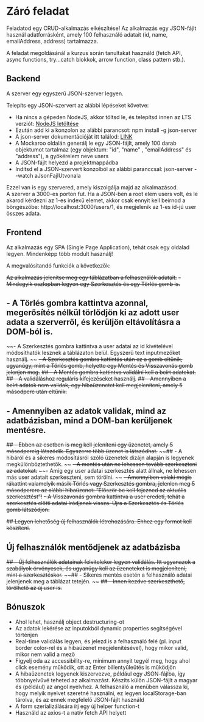 # Záró feladat
Feladatod egy CRUD-alkalmazás elkészítése! Az alkalmazás egy JSON-fájlt használ adatforrásként, amely 100 felhasználó adatait (id, name, emailAddress, address) tartalmazza.

A feladat megoldásánál a kurzus során tanultakat használd (fetch API, async functions, try...catch blokkok, arrow function, class pattern stb.).

## Backend
A szerver egy egyszerű JSON-szerver legyen.   

Telepíts egy JSON-szervert az alábbi lépéseket követve:   
- Ha nincs a gépeden NodeJS, akkor töltsd le, és telepítsd innen az LTS verziót: [NodeJS letöltése](https://nodejs.org/en/)
- Ezután add ki a konzolon az alábbi parancsot: npm install -g json-server
- A json-server dokumentációját itt találod: [LINK](https://github.com/typicode/json-server)
- A Mockaroo oldalán generálj le egy JSON-fájlt, amely 100 darab objektumot tartalmaz (egy objektum: "id", "name" , "emailAddress" és "address"), a gyökérelem neve users
- A JSON-fájlt helyezd a projektmappádba
- Indítsd el a JSON-szervert konzolból az alábbi paranccsal: json-server --watch aJsonFajlUtvonala  

Ezzel van is egy szervered, amely kiszolgálja majd az alkalmazásod.   
A szerver a 3000-es porton fut. Ha a JSON-ben a root elem users volt, és le akarod kérdezni az 1-es indexű elemet, akkor csak ennyit kell beírnod a böngészőbe: http://localhost:3000/users/1, és megjelenik az 1-es id-jú user összes adata.

## Frontend
Az alkalmazás egy SPA (Single Page Application), tehát csak egy oldalad legyen. Mindenképp több modult használj!   

A megvalósítandó funkciók a következők:   

~~Az alkalmazás jelenítse meg egy táblázatban a felhasználók adatait.~~ 
~~- Mindegyik oszlopban legyen egy Szerkesztés és egy Törlés gomb is.~~
## - A Törlés gombra kattintva azonnal, megerősítés nélkül törlődjön ki az adott user adata a szerverről, és kerüljön eltávolításra a DOM-ból is.
~~- A Szerkesztés gombra kattintva a user adatai az id kivételével módosíthatók lesznek a táblázaton belül. Egyszerű text inputmezőket használj. ~~
~~- A Szerkesztés gombra kattintás után ez a gomb eltűnik, ugyanúgy, mint a Törlés gomb, helyette egy Mentés és Visszavonás gomb jelenjen meg.~~
~~## - A Mentés gombra kattintva validálni kell a beírt adatokat.~~
~~## - A validáláshoz reguláris kifejezéseket használj.~~
~~## - Amennyiben a beírt adatok nem validak, egy hibaüzenetet kell megjeleníteni, amely 5 másodperc után eltűnik.~~
## - Amennyiben az adatok validak, mind az adatbázisban, mind a DOM-ban kerüljenek mentésre. 
~~## - Ebben az esetben is meg kell jeleníteni egy üzenetet, amely 5 másodpercig látszódik. Egyszerre több üzenet is látszódhat.~~
~~## - A hibáról és a sikeres módosításról szóló üzenetek dizájn alapján is legyenek megkülönböztethetők. ~~
~~- A mentés után ne lehessen tovább szerkeszteni az adatokat.~~
~~- Amíg egy user adatai szerkesztés alatt állnak, ne lehessen más user adatait szerkeszteni, sem törölni. ~~
~~- Amennyiben valaki mégis rákattint valamelyik másik Törlés vagy Szerkesztés gombra, jelenlen meg 5 másodpercre az alábbi hibaüzenet: “Először be kell fejezned az aktuális szerkesztést”!~~
~~- A Visszavonás gombra kattintva a user eredeti, tehát a szerkesztés előtti adatai íródjanak vissza. Újra a Szerkesztés és Törlés gomb látszódjon.~~

~~## Legyen lehetőség új felhasználók létrehozására. Ehhez egy formot kell készíteni.~~
## Új felhasználók mentődjenek az adatbázisba
~~## - Új felhasználók adatainak felvitelekor legyen validálás. Itt ugyanazok a szabályok érvényesek, és ugyanúgy kell az üzeneteket is megjeleníteni, mint a szerkesztéskor.~~
~~## - Sikeres mentés esetén a felhasználó adatai jelenjenek meg a táblázat tetején. ~~
~~## - Innen kezdve szerkeszthető, törölhető az új user is.~~

## Bónuszok
- Ahol lehet, használj object destructuring-ot
- Az adatok lekérése az inputokból dynamic properties segítségével történjen
- Real-time validálás legyen, és jelezd is a felhasználó felé (pl. input border color-rel és a hibaüzenet megjelenítésével), hogy mikor valid, mikor nem valid a mező
- Figyelj oda az accessibility-re, minimum annyit tegyél meg, hogy ahol click esemény működik, ott az Enter billentyűleütés is működjön
- A hibaüzenetek legyenek kiszervezve, például egy JSON-fájlba, így többnyelvűvé teheted az alkalmazást. Készíts külön JSON-fájlt a magyar és (például) az angol nyelvhez. A felhasználó a menüben válassza ki, hogy melyik nyelvet szeretné használni, ez legyen localStorage-ban tárolva, és az ennek megfelelő JSON-fájlt használd
- A form szerializálására írj egy új helper function-t
- Használd az axios-t a natív fetch API helyett
